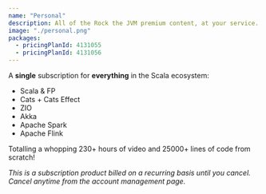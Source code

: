 ```yaml
---
name: "Personal"
description: All of the Rock the JVM premium content, at your service.
image: "./personal.png"
packages:
  - pricingPlanId: 4131055
  - pricingPlanId: 4131056
---
```


<!-- TODO -->

A **single** subscription for **everything** in the Scala ecosystem:

- Scala & FP
- Cats + Cats Effect
- ZIO
- Akka
- Apache Spark
- Apache Flink

Totalling a whopping 230+ hours of video and 25000+ lines of code from scratch!

_This is a subscription product billed on a recurring basis until you cancel. Cancel anytime from the account management page._
